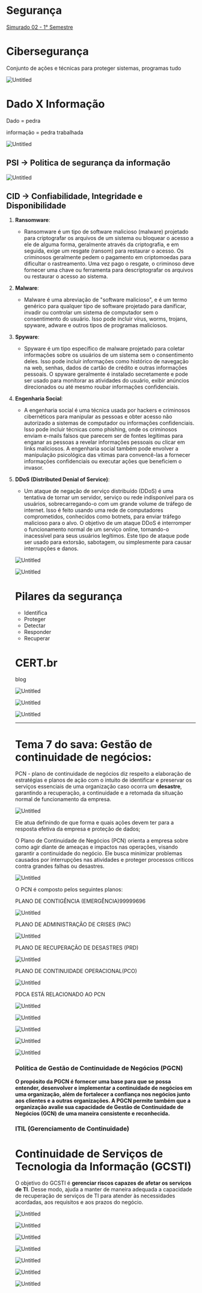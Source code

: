 # Segurança

[Simurado 02 - 1° Semestre](./Simurado%2002%20-%201°%20Semestre%20848a8ce621d948b3a8111a705a83d35f.md)

# Cibersegurança

Conjunto de ações e técnicas para proteger sistemas, programas tudo

![Untitled](./Simulado/Untitled.png)

# Dado X Informação

Dado = pedra

informação = pedra trabalhada

![Untitled](./Simulado/Untitled%201.png)

## PSI → Politica de segurança da informação

![Untitled](./Simulado/Untitled%202.png)

## CID → Confiabilidade, Integridade e Disponibilidade

1. **Ransomware**:
    - Ransomware é um tipo de software malicioso (malware) projetado para criptografar os arquivos de um sistema ou bloquear o acesso a ele de alguma forma, geralmente através da criptografia, e em seguida, exige um resgate (ransom) para restaurar o acesso. Os criminosos geralmente pedem o pagamento em criptomoedas para dificultar o rastreamento. Uma vez pago o resgate, o criminoso deve fornecer uma chave ou ferramenta para descriptografar os arquivos ou restaurar o acesso ao sistema.
2. **Malware**:
    - Malware é uma abreviação de "software malicioso", e é um termo genérico para qualquer tipo de software projetado para danificar, invadir ou controlar um sistema de computador sem o consentimento do usuário. Isso pode incluir vírus, worms, trojans, spyware, adware e outros tipos de programas maliciosos.
3. **Spyware**:
    - Spyware é um tipo específico de malware projetado para coletar informações sobre os usuários de um sistema sem o consentimento deles. Isso pode incluir informações como histórico de navegação na web, senhas, dados de cartão de crédito e outras informações pessoais. O spyware geralmente é instalado secretamente e pode ser usado para monitorar as atividades do usuário, exibir anúncios direcionados ou até mesmo roubar informações confidenciais.
4. **Engenharia Social**:
    - A engenharia social é uma técnica usada por hackers e criminosos cibernéticos para manipular as pessoas e obter acesso não autorizado a sistemas de computador ou informações confidenciais. Isso pode incluir técnicas como phishing, onde os criminosos enviam e-mails falsos que parecem ser de fontes legítimas para enganar as pessoas a revelar informações pessoais ou clicar em links maliciosos. A engenharia social também pode envolver a manipulação psicológica das vítimas para convencê-las a fornecer informações confidenciais ou executar ações que beneficiem o invasor.
5. **DDoS (Distributed Denial of Service)**:
    - Um ataque de negação de serviço distribuído (DDoS) é uma tentativa de tornar um servidor, serviço ou rede indisponível para os usuários, sobrecarregando-o com um grande volume de tráfego de internet. Isso é feito usando uma rede de computadores comprometidos, conhecidos como botnets, para enviar tráfego malicioso para o alvo. O objetivo de um ataque DDoS é interromper o funcionamento normal de um serviço online, tornando-o inacessível para seus usuários legítimos. Este tipo de ataque pode ser usado para extorsão, sabotagem, ou simplesmente para causar interrupções e danos.
    
    ![Untitled](./Simulado/Untitled%203.png)
    
    ![Untitled](./Simulado/Untitled%204.png)
    
    # Pilares da segurança
    
    - Identifica
    - Proteger
    - Detectar
    - Responder
    - Recuperar
    
    # CERT.br
    
    blog
    
    ![Untitled](./Simulado/Untitled%205.png)
    
    ![Untitled](./Simulado/Untitled%206.png)
    
    ![Untitled](./Simulado/Untitled%207.png)
    
    ---
    
    # Tema 7 do sava: Gestão de continuidade de negócios:
    
    PCN - plano de continuidade de negócios diz respeito a elaboração de estratégias e planos de ação com o intuito de identificar e preservar os serviços essenciais de uma organização caso ocorra um **desastre**, garantindo a recuperação, a continuidade e a retomada da situação normal de funcionamento da empresa.
    
    ![Untitled](./Simulado/Untitled%208.png)
    
    Ele atua definindo de que forma e quais ações devem ter para a resposta efetiva da empresa e proteção de dados;
    
    O Plano de Continuidade de Negócios (PCN) orienta a empresa sobre como agir diante de ameaças e impactos nas operações, visando garantir a continuidade do negócio. Ele busca minimizar problemas causados por interrupções nas atividades e proteger processos críticos contra grandes falhas ou desastres.
    
    ![Untitled](./Simulado/Untitled%209.png)
    
    O PCN é composto pelos seguintes planos:
    
    PLANO DE CONTIGÊNCIA (EMERGÊNCIA)99999696
    
    ![Untitled](./Simulado/Untitled%2010.png)
    
    PLANO DE ADMINISTRAÇÃO DE CRISES (PAC)
    
    ![Untitled](./Simulado/Untitled%2011.png)
    
    PLANO DE RECUPERAÇÃO DE DESASTRES (PRD)
    
    ![Untitled](./Simulado/Untitled%2012.png)
    
    PLANO DE CONTINUIDADE OPERACIONAL(PCO)
    
    ![Untitled](./Simulado/Untitled%2013.png)
    
    PDCA ESTÁ RELACIONADO AO PCN
    
    ![Untitled](./Simulado/Untitled%2014.png)
    
    ![Untitled](./Simulado/Untitled%2015.png)
    
    ![Untitled](./Simulado/Untitled%2016.png)
    
    ![Untitled](./Simulado/Untitled%2017.png)
    
    ![Untitled](./Simulado/Untitled%2018.png)
    
    ### **Política de Gestão de Continuidade de Negócios (PGCN)**
    
    **O propósito da PGCN é fornecer uma base para que se possa entender, desenvolver e implementar a continuidade de negócios em uma organização, além de fortalecer a confiança nos negócios junto aos clientes e a outras organizações. A PGCN permite também que a organização avalie sua capacidade de Gestão de Continuidade de Negócios (GCN) de uma maneira consistente e reconhecida.**
    
    ### **ITIL (Gerenciamento de Continuidade)**
    
    # Continuidade de Serviços de Tecnologia da Informação (GCSTI)
    
    O objetivo do GCSTI é **gerenciar riscos capazes de afetar os serviços de TI**. Desse modo, ajuda a manter de maneira adequada a capacidade de recuperação de serviços de TI para atender às necessidades acordadas, aos requisitos e aos prazos do negócio.
    
    ![Untitled](./Simulado/Untitled%2019.png)
    
    ![Untitled](./Simulado/Untitled%2020.png)
    
    ![Untitled](./Simulado/Untitled%2021.png)
    
    ![Untitled](./Simulado/Untitled%2022.png)
    
    ![Untitled](./Simulado/Untitled%2023.png)
    
    ![Untitled](./Simulado/Untitled%2024.png)
    
    ![Untitled](./Simulado/Untitled%2025.png)